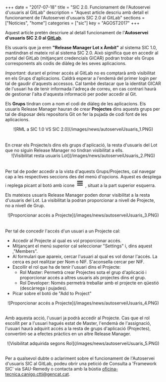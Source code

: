 +++
date        = "2017-07-18"
title       = "SIC 2.0. Funcionament de l'Autoservei d'usuaris al GitLab"
description = "Aquest article descriu amb detall el funcionament de l'Autoservei d'usuaris SIC 2.0 al GitLab"
sections    = ["Notícies", "home"]
categories  = ["sic"]
key         = "AGOST2017"
+++

Aquest article pretén descriure al detall funcionament de l'**Autoservei d'usuaris SIC 2.0 al [GitLab](https://git.intranet.gencat.cat/)**.

Els usuaris que ja eren **"Release Manager Lot x Àmbit"** al sistema SIC 1.0, mantindran el mateix rol al sistema SIC 2.0. Això significa que en accedir al portal del GitLab (mitjançant credencials GICAR) podran trobar els Grups corresponents als codis de diàleg de les seves aplicacions. 

_Important_: durant el primer accés al GitLab no es comptarà amb visibilitat en els Grups d'aplicacions. Caldrà esperar a l'endemà del primer login per tal de gaudir d'aquests accessos. Cal també destacar que la identitat GICAR de l'usuari ha de tenir informada l'adreça de correu, en cas contrari haurà de gestionar l'alta d'aquesta informació per poder accedir al Git.

Els **Grups** tindran com a nom el codi de diàleg de les aplicacions. Els usuaris Release Manager hauran de crear **Projectes** dins aquests grups per tal de disposar dels repositoris Git on fer la pujada de codi font de les aplicacions.

<center>![RML a SIC 1.0 VS SIC 2.0](/images/news/autoserveiUsuaris_1.PNG)</center>
<br/><br/>
En crear els Projecte/s dins els grups d'aplicació, la resta d'usuaris del Lot que no siguin Release Manager no tindran visibilitat a ells. 

<CENTER>![Visibilitat resta usuaris Lot](/images/news/autoserveiUsuaris_2.PNG)</center>
<br/><br/>
Per tal de poder accedir a la vista d'aquests Grups/Projectes, cal navegar cap a les respectives seccions des del menú d'opcions. Aquest es desplega i replega picant al botó amb icone <img style="display:inline" src="/images/news/icone_menu_gitlab.PNG" alt="icone menu gitlab"/> , situat a la part superior esquerra.

Els mateixos usuaris Release Manager poden donar visibilitat a la resta d'usuaris del Lot. La visibilitat la podran proporcionar a nivell de Projecte, no a nivell de Grup.

<CENTER>![Proporcionar accés a Projecte](/images/news/autoserveiUsuaris_3.PNG)</center>
<br/><br/>
Per tal de concedir l'accés d'un usuari a un Projecte cal:

* Accedir al Projecte al qual es vol proporcionar accés.
* Mitjançant el menú superior cal seleccionar "Settings" i, dins aquest ,"Members".
* Al formulari que apareix, cercar l'usuari al qual es vol donar l'accés. La cerca es pot realitzar per Nom o NIF. S'aconsella cercar per NIF.
* Escollir el rol que ha de tenir l'usuari dins el Projecte:
	* Rol Master: Permetrà crear Projectes sota el grup d'aplicació i proporcionar accés a altres usuaris als projectes dins el grup.
	* Rol Developer: Només permetrà treballar amb el projecte en qüestió (descàrrega i pujades).
* Picar sobre el botó de "Add to Project"

<CENTER>![Proporcionar accés a Projecte](/images/news/autoserveiUsuaris_4.PNG)</center>
<br/>

Amb aquesta acció, l'usuari ja podrà accedir al Projecte.
Cas que el rol escollit per a l'usuari hagués estat de Master, l'endemà de l'assignació, l'usuari haurà adquirit accés a la resta de grups d'aplicació (Projectes), convertint-se a efectes pràctics en un altre Release Manager.

<CENTER>![Visibilitat adquirida segons Rol](/images/news/autoserveiUsuaris_5.PNG)</center>
<br/>
 
Per a qualsevol dubte o aclariment sobre el funcionament de l'Autoservei d'usuaris SIC al GitLab, podeu obrir una petició de Consulta a 'Framework SIC' via SAU-Remedy o contacta amb la bústia [oficina-tecnica.canigo.ctti@gencat.cat](mailto:oficina-tecnica.canigo.ctti@gencat.cat).
 
 

